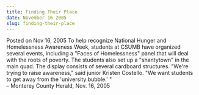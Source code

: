 ```yaml
---
title: Finding Their Place
date: November 16 2005
slug: finding-their-place
---
```


 



<span class="date">Posted on Nov 16, 2005    </span>
To help recognize National Hunger and Homelessness Awareness Week,
students at CSUMB have organized several events, including a &quot;Faces
of Homelessness&quot; panel that will deal with the roots of poverty.
The students also set up a &quot;shantytown&quot; in the main quad. The
display consists of several cardboard structures. &quot;We&apos;re trying to
raise awareness,&quot; said junior Kristen Costello. &quot;We want students
to get away from the &apos;university bubble.&apos; &quot;<br>
&#x2013; Monterey County Herald, Nov. 16, 2005<br/></br>




```
